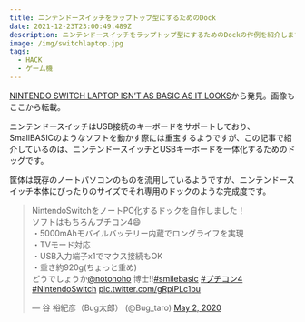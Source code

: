 ```yaml
---
title: ニンテンドースイッチをラップトップ型にするためのDock
date: 2021-12-23T23:00:49.489Z
description: ニンテンドースイッチをラップトップ型にするためのDockの作例を紹介します。
image: /img/switchlaptop.jpg
tags:
  - HACK
  - ゲーム機
---
```

[NINTENDO SWITCH LAPTOP ISN’T AS BASIC AS IT LOOKS](https://hackaday.com/2020/05/05/nintendo-switch-laptop-isnt-as-basic-as-it-looks/)から発見。画像もここから転載。

ニンテンドースイッチはUSB接続のキーボードをサポートしており、SmallBASICのようなソフトを動かす際には重宝するようですが、この記事で紹介しているのは、ニンテンドースイッチとUSBキーボードを一体化するためのドッグです。

筐体は既存のノートパソコンのものを流用しているようですが、ニンテンドースイッチ本体にぴったりのサイズでそれ専用のドックのような完成度です。

<blockquote class="twitter-tweet"><p lang="ja" dir="ltr">NintendoSwitchをノートPC化するドックを自作しました！<br>ソフトはもちろんプチコン4😄<br>・5000mAhモバイルバッテリー内蔵でロングライフを実現<br>・TVモード対応<br>・USB入力端子x1でマウス接続もOK<br>・重さ約920g(ちょっと重め)<br>どうでしょうか<a href="https://twitter.com/notohoho?ref_src=twsrc%5Etfw">@notohoho</a> 博士‼️<a href="https://twitter.com/hashtag/smilebasic?src=hash&amp;ref_src=twsrc%5Etfw">#smilebasic</a> <a href="https://twitter.com/hashtag/%E3%83%97%E3%83%81%E3%82%B3%E3%83%B34?src=hash&amp;ref_src=twsrc%5Etfw">#プチコン4</a> <a href="https://twitter.com/hashtag/NintendoSwitch?src=hash&amp;ref_src=twsrc%5Etfw">#NintendoSwitch</a> <a href="https://t.co/gRpiPLc1bu">pic.twitter.com/gRpiPLc1bu</a></p>&mdash; 谷 裕紀彦（Bug太郎） (@Bug_taro) <a href="https://twitter.com/Bug_taro/status/1256548048030756865?ref_src=twsrc%5Etfw">May 2, 2020</a></blockquote> <script async src="https://platform.twitter.com/widgets.js" charset="utf-8"></script>
